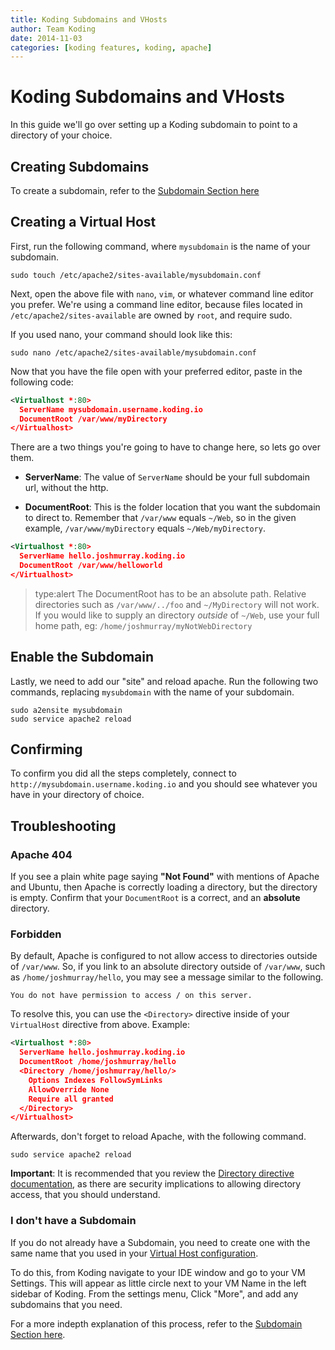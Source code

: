 ```yaml
---
title: Koding Subdomains and VHosts
author: Team Koding
date: 2014-11-03
categories: [koding features, koding, apache]
---
```


# Koding Subdomains and VHosts

In this guide we'll go over setting up a Koding subdomain to point to a
directory of your choice.

## Creating Subdomains

To create a subdomain, refer to the [Subdomain Section
here](/faq/vm-hostname/)

## Creating a Virtual Host

First, run the following command, where `mysubdomain` is the name of your subdomain.

```text
sudo touch /etc/apache2/sites-available/mysubdomain.conf
```

Next, open the above file with `nano`, `vim`, or whatever command line
editor you prefer. We're using a command line editor, because files
located in `/etc/apache2/sites-available` are owned by `root`, and
require sudo.

If you used nano, your command should look like this:

```text
sudo nano /etc/apache2/sites-available/mysubdomain.conf
```

Now that you have the file open with your preferred editor, paste in the
following code:

```xml
<Virtualhost *:80>
  ServerName mysubdomain.username.koding.io
  DocumentRoot /var/www/myDirectory
</Virtualhost>
```

There are a two things you're going to have to change here, so lets go over them.

- **ServerName**: The value of `ServerName` should be your full subdomain
  url, without the http.

- **DocumentRoot**: This is the folder location that you want the
  subdomain to direct to. Remember that `/var/www` equals `~/Web`, so in
the given example, `/var/www/myDirectory` equals `~/Web/myDirectory`.

```xml
<Virtualhost *:80>
  ServerName hello.joshmurray.koding.io
  DocumentRoot /var/www/helloworld
</Virtualhost>
```

> type:alert
> The DocumentRoot has to be an absolute path. Relative directories such as `/var/www/../foo` and `~/MyDirectory` will not work.  If you would like to supply an directory *outside* of `~/Web`, use your full home path, eg: `/home/joshmurray/myNotWebDirectory`

## Enable the Subdomain

Lastly, we need to add our "site" and reload apache. Run the following
two commands, replacing `mysubdomain` with the name of your subdomain.

```text
sudo a2ensite mysubdomain
sudo service apache2 reload
```

## Confirming

To confirm you did all the steps completely, connect to
`http://mysubdomain.username.koding.io` and you should see whatever you
have in your directory of choice.

## Troubleshooting

### Apache 404

If you see a plain white page saying **"Not Found"** with mentions of
Apache and Ubuntu, then Apache is correctly loading a directory, but the
directory is empty. Confirm that your `DocumentRoot` is a correct, and an
**absolute** directory.

### Forbidden

By default, Apache is configured to not allow access to directories
outside of `/var/www`. So, if you link to an absolute directory outside
of `/var/www`, such as `/home/joshmurray/hello`, you may see a message
similar to the following.

```
You do not have permission to access / on this server.
```

To resolve this, you can use the `<Directory>` directive inside of your
`VirtualHost` directive from above. Example:

```xml
<Virtualhost *:80>
  ServerName hello.joshmurray.koding.io
  DocumentRoot /home/joshmurray/hello
  <Directory /home/joshmurray/hello/>
    Options Indexes FollowSymLinks
    AllowOverride None
    Require all granted
  </Directory>
</Virtualhost>
```

Afterwards, don't forget to reload Apache, with the following command.

```text
sudo service apache2 reload
```

**Important**: It is recommended that you review the [Directory directive
documentation](http://httpd.apache.org/docs/current/mod/core.html#directory),
as there are security implications to allowing directory access, that you
should understand.

### I don't have a Subdomain

If you do not already have a Subdomain, you need to create one with the
same name that you used in your [Virtual Host
configuration](#creating-a-virtual-host).

To do this, from Koding navigate to your IDE window and go to your VM
Settings. This will appear as little circle next to your VM Name in the
left sidebar of Koding. From the settings menu, Click "More", and add any
subdomains that you need.

For a more indepth explanation of this process, refer to the [Subdomain
Section here](/faq/vm-hostname/).
